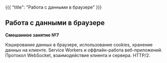 {{{
	"title": "Работа с данными в браузере"
}}}

## Работа с данными в браузере
__Смешанное занятие №7__

Кэширование данных в браузере, использование cookies, хранение данных на клиенте. Service Workers и оффлайн-работа веб-приложений. Протокол WebSocket, взаимодействие клиента и сервера. HTTP/2.
